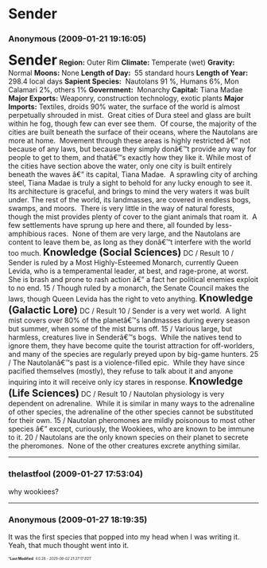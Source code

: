 # Sender

### **Anonymous** (2009-01-21 19:16:05)

<span style="font-size: 2.00em;">**Sender**</span>
**Region:** Outer Rim
**Climate:** Temperate (wet)
**Gravity:** Normal
**Moons:** None
**Length of Day:**  55 standard hours
**Length of Year:**  298.4 local days
**Sapient Species:**  Nautolans 91 %, Humans 6%, Mon Calamari 2%, others 1%
**Government:**  Monarchy
**Capital:** Tiana Madae
**Major Exports:** Weaponry, construction technology, exotic plants
**Major Imports:** Textiles, droids
90% water, the surface of the world is almost perpetually shrouded in mist.  Great cities of Dura steel and glass are built within he fog, though few can ever see them.  Of course, the majority of the cities are built beneath the surface of their oceans, where the Nautolans are more at home.  Movement through these areas is highly restricted â€” not because of any laws, but because they simply donâ€™t provide any way for people to get to them, and thatâ€™s exactly how they like it.
While most of the cities have section above the water, only one city is built entirely beneath the waves â€” its capital, Tiana Madae.  A sprawling city of arching steel, Tiana Madae is truly a sight to behold for any lucky enough to see it.  Its architecture is graceful, and brings to mind the very waters it was built under.
The rest of the world, its landmasses, are covered in endless bogs, swamps, and moors.  There is very little in the way of natural forests, though the mist provides plenty of cover to the giant animals that roam it.  A few settlements have sprung up here and there, all founded by less-amphibious races.  None of them are very large, and the Nautolans are content to leave them be, as long as they donâ€™t interfere with the world too much.
<span style="font-size: 1.40em;">**Knowledge (Social Sciences)**</span>
DC / Result
10 / Sender is ruled by a Most Highly-Esteemed Monarch, currently Queen Levida, who is a temperamental leader, at best, and rage-prone, at worst.  She is brash and prone to rash action â€” a fact her political enemies exploit to no end.
15 / Though ruled by a monarch, the Senate Council makes the laws, though Queen Levida has the right to veto anything.
<span style="font-size: 1.40em;">**Knowledge (Galactic Lore)**</span>
DC / Result
10 / Sender is a very wet world.  A light mist covers over 80% of the planetâ€™s landmasses during every season but summer, when some of the mist burns off.
15 / Various large, but harmless, creatures live in Senderâ€™s bogs.  While the natives tend to ignore them, they have become quite the tourist attraction for off-worlders, and many of the species are regularly preyed upon by big-game hunters.
25 / The Nautolanâ€™s past is a violence-filled epic.  While they have since pacified themselves (mostly), they refuse to talk about it and anyone inquiring into it will receive only icy stares in response.
<span style="font-size: 1.40em;">**Knowledge (Life Sciences)**</span>
DC / Result
10 / Nautolan physiology is very dependent on adrenaline.  While it is similar in many ways to the adrenaline of other species, the adrenaline of the other species cannot be substituted for their own.
15 / Nautolan pheromones are mildly poisonous to most other species â€” except, curiously, the Wookiees, who are known to be immune to it.
20 / Nautolans are the only known species on their planet to secrete the pheromones.  None of the other creatures excrete anything similar.

---

### **thelastfool** (2009-01-27 17:53:04)

why wookiees?

---

### **Anonymous** (2009-01-27 18:19:35)

It was the first species that popped into my head when I was writing it.  Yeah, that much thought went into it.



<span style="font-size: 0.5em;">***Last Modified**: 4.0.28 - *2025-06-02 21:37:17 EDT*</span>